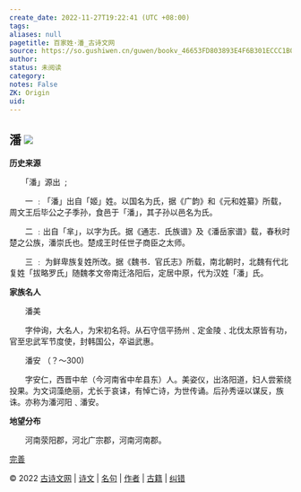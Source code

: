 ```yaml
---
create_date: 2022-11-27T19:22:41 (UTC +08:00)
tags: 
aliases: null
pagetitle: 百家姓·潘_古诗文网
source: https://so.gushiwen.cn/guwen/bookv_46653FD803893E4F6B301ECCC1B00140.aspx
author: 
status: 未阅读
category: 
notes: False
ZK: Origin
uid: 
---
```


## **潘** ![](https://song.gushiwen.cn/siteimg/speak-er.png)

**历史来源**

　　「潘」源出  ;

　　一 ﹕「潘」出自「姬」姓。以国名为氏，据《广韵》和《元和姓纂》所载，周文王后毕公之子季孙，食邑于「潘」，其子孙以邑名为氏。

　　二 ﹕出自「芈」，以字为氏。据《通志．氏族谱》及《潘岳家谱》载，春秋时楚之公族，潘崇氏也。楚成王时任世子商臣之太师。

　　三 ﹕ 为鲜卑族复姓所改。据《魏书．官氏志》所载，南北朝时，北魏有代北复姓「拔略罗氏」随魏孝文帝南迁洛阳后，定居中原，代为汉姓「潘」氏。

**家族名人**

　　潘美

　　字仲询，大名人，为宋初名将。从石守信平扬州﹑定金陵﹑北伐太原皆有功，官至忠武军节度使，封韩国公，卒谥武惠。

　　潘安 （？～300)

　　字安仁，西晋中牟（今河南省中牟县东）人。美姿仪，出洛阳道，妇人尝萦绕投果。为文词藻绝丽，尤长于哀诔，有悼亡诗，为世传诵。后孙秀诬以谋反，族诛。亦称为潘河阳﹑潘安。

**地望分布**

　　河南荥阳郡，河北广宗郡，河南河南郡。

[完善](https://so.gushiwen.cn/jiucuo.aspx?u=%e7%ab%a0%e8%8a%822349%e3%80%8a%e7%99%be%e5%ae%b6%e5%a7%93%c2%b7%e6%bd%98%e3%80%8b)

© 2022 [古诗文网](https://www.gushiwen.cn/) | [诗文](https://so.gushiwen.cn/shiwens/) | [名句](https://so.gushiwen.cn/mingjus/) | [作者](https://so.gushiwen.cn/authors/) | [古籍](https://so.gushiwen.cn/guwen/) | [纠错](https://so.gushiwen.cn/jiucuo.aspx?u=)
